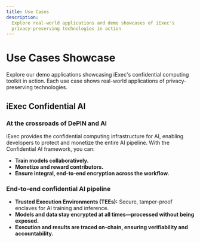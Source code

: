 ```yaml
---
title: Use Cases
description:
  Explore real-world applications and demo showcases of iExec's
  privacy-preserving technologies in action
---
```


# Use Cases Showcase

Explore our demo applications showcasing iExec's confidential computing toolkit
in action. Each use case shows real-world applications of privacy-preserving
technologies.

<div class="space-y-8">

<UseCaseCard
  title="Content Creator"
  description="A comprehensive demo showcasing iExec's DataProtector Sharing module. Experience privacy-first data sharing where content creators can securely share their work while maintaining full control over access permissions and monetization."
  :imageUrl="contentCreatorImage"
  imageAlt="Content Creator Demo Screenshot"
  :features="['DataProtector Core', 'DataProtector Sharing']"
  demoUrl="https://demo.iex.ec/content-creator/"
  githubUrl="https://github.com/iExecBlockchainComputing/content-creator-usecase-demo"
/>

<UseCaseCard
  title="Web3 Messaging"
  description="Secure communication platform for Web3 users enabling privacy-preserving messaging through Web3Mail and Web3Telegram. Users maintain control over their data while enabling targeted communication and monetizing their engagement."
  :imageUrl="web3MessagingImage"
  imageAlt="Web3Messaging Demo Screenshot"
  :features="['DataProtector Core', 'Web3Mail', 'Web3Telegram']"
  demoUrl="https://demo.iex.ec/web3messaging"
  githubUrl="https://github.com/iExecBlockchainComputing/web3-messaging-usecase-demo"
/>

## iExec Confidential AI

### At the crossroads of DePIN and AI

iExec provides the confidential computing infrastructure for AI, enabling
developers to protect and monetize the entire AI pipeline. With the Confidential
AI framework, you can:

- **Train models collaboratively.**
- **Monetize and reward contributors.**
- **Ensure integral, end-to-end encryption across the workflow.**

### End-to-end confidential AI pipeline

- **Trusted Execution Environments (TEEs):** Secure, tamper-proof enclaves for
  AI training and inference.
- **Models and data stay encrypted at all times—processed without being
  exposed.**
- **Execution and results are traced on-chain, ensuring verifiability and
  accountability.**

</div>

<div class="space-y-8 mt-8">

<UseCaseCard
    title="AI Agent"
    description="Execute ElizaOS AI agents with full confidentiality in iExec TDX Trusted Execution Environments (TEEs)"
    :imageUrl="elizaosImage"
    imageAlt="AI Applications Demo Screenshot"
    :features="['AI Agents', 'TDX TEE', 'Confidential Computing']"
    githubUrl="https://github.com/iExecBlockchainComputing/iexec-elizaos-agent"
  />

<UseCaseCard
    title="MCP Server"
    description="A Model Context Protocol (MCP) compatible server to interact with the iExec protocol — built for Claude, agents, and AI tooling"
    :imageUrl="mcpServer"
    imageAlt="AI Applications Demo Screenshot"
    :features="['MCP Protocol', 'AI Integration', 'Claude Support']"
    githubUrl="https://github.com/iExecBlockchainComputing/iexec-mcp-server"
  />

<UseCaseCard
    title="Image Caption Matcher"
    description="The Image-Caption Matcher Project validates how well an image matches a textual description using Artificial Intelligence (AI)"
    :imageUrl="imageCaptionMatcher"
    imageAlt="AI Applications Demo Screenshot"
    :features="['Image Analysis', 'Text Matching', 'AI Validation']"
    githubUrl="https://github.com/iExecBlockchainComputing/image-caption-matcher-poc"
  />

<UseCaseCard
    title="Image Generator iApp"
    description="The Image Generator iApp is a Confidential Computing application that generates an image based on a provided text prompt. It leverages iExec's Trusted Execution Environments (TEE) and the CompVis/stable-diffusion-v1-4 model from Hugging Face for secure, private computation."
    :imageUrl="privateImageGenerator"
    imageAlt="AI Applications Demo Screenshot"
    :features="['Image Generation', 'Text-to-Image']"
    githubUrl="https://github.com/iExecBlockchainComputing/image-generation-poc"
  />

</div>

<script setup>
import UseCaseCard from '@/components/UseCaseCard.vue';

// Assets
import contentCreatorImage from '@/assets/use-cases/content-creator.png';
import web3MessagingImage from '@/assets/use-cases/web3-messaging.png';
import elizaosImage from '@/assets/use-cases/elizaos.png';
import mcpServer from '@/assets/use-cases/mcp-server.png';
import privateImageGenerator from '@/assets/use-cases/private-image-generator.png';
import imageCaptionMatcher from '@/assets/use-cases/image-caption-matcher.png';
</script>
